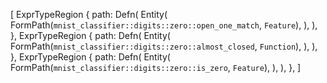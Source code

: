 [
    ExprTypeRegion {
        path: Defn(
            Entity(
                FormPath(`mnist_classifier::digits::zero::open_one_match`, `Feature`),
            ),
        ),
    },
    ExprTypeRegion {
        path: Defn(
            Entity(
                FormPath(`mnist_classifier::digits::zero::almost_closed`, `Function`),
            ),
        ),
    },
    ExprTypeRegion {
        path: Defn(
            Entity(
                FormPath(`mnist_classifier::digits::zero::is_zero`, `Feature`),
            ),
        ),
    },
]